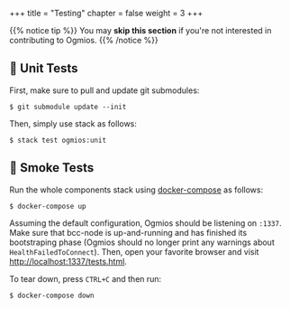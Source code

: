+++
title = "Testing"
chapter = false
weight = 3
+++

{{% notice tip %}}
You may **skip this section** if you're not interested in contributing to Ogmios.
{{% /notice %}}

## 🔧 Unit Tests

First, make sure to pull and update git submodules:

```console
$ git submodule update --init
```

Then, simply use stack as follows:

```console
$ stack test ogmios:unit
```

## 💨 Smoke Tests

Run the whole components stack using [docker-compose](https://docs.docker.com/compose) as follows:

```console
$ docker-compose up
```

Assuming the default configuration, Ogmios should be listening on `:1337`. Make sure that bcc-node is up-and-running and has finished its bootstraping phase (Ogmios should no longer print any warnings about `HealthFailedToConnect`). Then, open your favorite browser and visit [http://localhost:1337/tests.html](http://localhost:1337/tests.html).

To tear down, press `CTRL+C` and then run:

```console
$ docker-compose down
```
